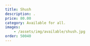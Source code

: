 ```yaml
---
title: Shush
description: .
price: 80.00
category: Available for all.
images: 
    - /assets/img/available/shush.jpg
order: 50040
---
```

